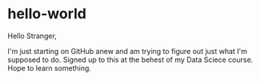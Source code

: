 # hello-world
Hello Stranger,

I'm just starting on GitHub anew and am trying to figure out just what I'm supposed to do.
Signed up to this at the behest of my Data Sciece course. Hope to learn something.
